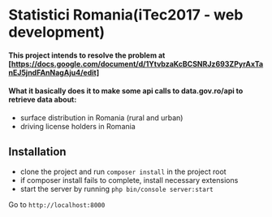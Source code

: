 # Statistici Romania(iTec2017 - web development)

#### This project intends to resolve the problem at [https://docs.google.com/document/d/1YtvbzaKcBCSNRJz693ZPyrAxTanEJ5jndFAnNagAju4/edit]
#### What it basically does it to make some api calls to data.gov.ro/api to retrieve data about:
* surface distribution in Romania (rural and urban)
* driving license holders in Romania

## Installation
* clone the project and run ```composer install``` in the project root
* if composer install fails to complete, install necessary extensions
* start the server by running ```php bin/console server:start```
 
 Go to ```http://localhost:8000```
